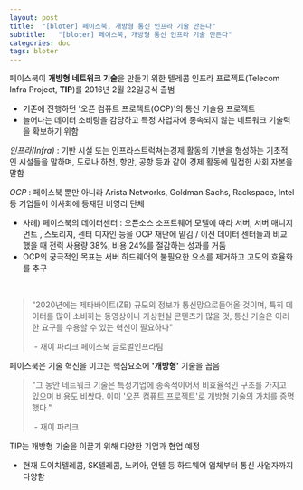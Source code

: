 ```yaml
---
layout: post
title:  "[bloter] 페이스북, 개방형 통신 인프라 기술 만든다"
subtitle:   "[bloter] 페이스북, 개방형 통신 인프라 기술 만든다"
categories: doc
tags: bloter
---
```




페이스북이 **개방형 네트워크 기술**을 만들기 위한 텔레콤 인프라 프로젝트(Telecom Infra Project, **TIP**)를 2016년 2월 22일공식 출범

* 기존에 진행하던 '오픈 컴퓨트 프로젝트(OCP)'의 통신 기술용 프로젝트 
* 늘어나는 데이터 소비량을 감당하고 특정 사업자에 종속되지 않는 네트워크 기술력을 확보하기 위함



_인프라(Infra)_ : 기반 시설 또는 인프라스트럭쳐는경제 활동의 기반을 형성하는 기초적인 시설들을 말하며, 도로나 하천, 항만, 공항 등과 같이 경제 활동에 밀접한 사회 자본을 말함 

_OCP_ : 페이스북 뿐만 아니라 Arista Networks, Goldman Sachs, Rackspace, Intel 등 기업들이 이사회에 등재된 비영리 단체 

* 사례) 페이스북의 데이터센터 : 오픈소스 소프트웨어 모델에 따라 서버, 서버 매니지먼트 , 스토리지, 센터 디자인 등을 OCP 재단에 맡김 / 이전 데이터 센터들과 비교했을 때 전력 사용량 38%, 비용 24%를 절감하는 성과를 거둠
* OCP의 궁극적인 목표는 서버 하드웨어의 불필요한 요소를 제거하고 고도의 효율화를 추구

​      

>  "2020년에는 제타바이트(ZB) 규모의 정보가 통신망으로들어올 것이며, 특히 데이터를 많이 소비하는 동영상이나 가상현실 콘텐츠가 많을 것, 통신 기술은 이러한 요구를 수용할 수 있는 혁신이 필요하다" 
>
> ​															- 재이 파리크 페이스북 글로벌인프라팀

 

페이스북은 기술 혁신을 이끄는 핵심요소에 **'개방형'** 기술을 꼽음

>  "그 동안 네트워크 기술은 특정기업에 종속적이어서 비효율적인 구조를 가지고 있으며 비용도 비쌌다. 이미 '오픈 컴퓨트 프로젝트'로 개방형 기술의 가치를 증명했다."
>
> ​													       - 재이 파리크

 

TIP는 개방형 기술을 이끌기 위해 다양한 기업과 협업 예정

* 현재 도이치텔레콤, SK텔레콤, 노키아, 인텔 등 하드웨어 업체부터 통신 사업자까지 다양함 